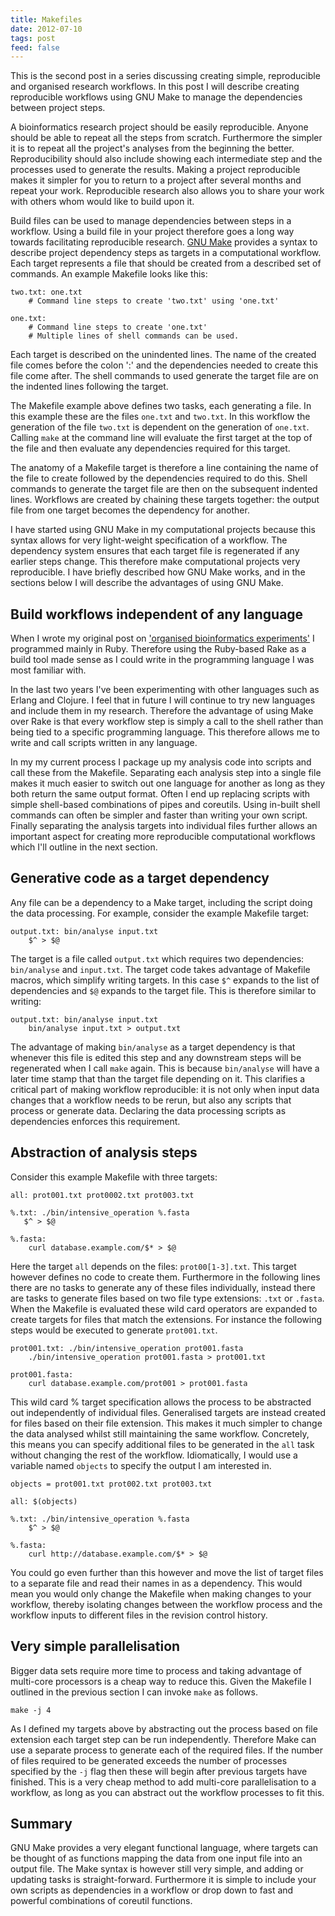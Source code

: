 ```yaml
---
title: Makefiles
date: 2012-07-10
tags: post
feed: false
---
```


This is the second post in a series discussing creating simple, reproducible
and organised research workflows. In this post I will describe creating
reproducible workflows using GNU Make to manage the dependencies between
project steps.

A bioinformatics research project should be easily reproducible. Anyone should
be able to repeat all the steps from scratch. Furthermore the simpler it is to
repeat all the project's analyses from the beginning the better.
Reproducibility should also include showing each intermediate step and the
processes used to generate the results. Making a project reproducible makes it
simpler for you to return to a project after several months and repeat your
work. Reproducible research also allows you to share your work with others whom
would like to build upon it.

Build files can be used to manage dependencies between steps in a workflow.
Using a build file in your project therefore goes a long way towards
facilitating reproducible research. [GNU Make][make] provides a syntax to
describe project dependency steps as targets in a computational workflow. Each
target represents a file that should be created from a described set of
commands. An example Makefile looks like this:

[make]: http://www.gnu.org/software/make/

```
two.txt: one.txt
    # Command line steps to create 'two.txt' using 'one.txt'

one.txt:
    # Command line steps to create 'one.txt'
    # Multiple lines of shell commands can be used.
```

Each target is described on the unindented lines. The name of the created file
comes before the colon ':' and the dependencies needed to create this file come
after. The shell commands to used generate the target file are on the indented
lines following the target.

The Makefile example above defines two tasks, each generating a file. In this
example these are the files `one.txt` and `two.txt`. In this workflow the
generation of the file `two.txt` is dependent on the generation of `one.txt`.
Calling `make` at the command line will evaluate the first target at the top of
the file and then evaluate any dependencies required for this target.

The anatomy of a Makefile target is therefore a line containing the name of the
file to create followed by the dependencies required to do this. Shell commands
to generate the target file are then on the subsequent indented lines.
Workflows are created by chaining these targets together: the output file from
one target becomes the dependency for another.

I have started using GNU Make in my computational projects because this syntax
allows for very light-weight specification of a workflow. The dependency system
ensures that each target file is regenerated if any earlier steps change. This
therefore make computational projects very reproducible. I have briefly
described how GNU Make works, and in the sections below I will describe the
advantages of using GNU Make.

## Build workflows independent of any language

When I wrote my original post on ['organised bioinformatics
experiments'][organised] I programmed mainly in Ruby. Therefore using the
Ruby-based Rake as a build tool made sense as I could write in the programming
language I was most familiar with.

[organised]: /post/organised-bioinformatics-experiments/

In the last two years I've been experimenting with other languages such as
Erlang and Clojure. I feel that in future I will continue to try new languages
and include them in my research. Therefore the advantage of using Make over
Rake is that every workflow step is simply a call to the shell rather than
being tied to a specific programming language. This therefore allows me to
write and call scripts written in any language.

In my my current process I package up my analysis code into scripts and call
these from the Makefile. Separating each analysis step into a single file makes
it much easier to switch out one language for another as long as they both
return the same output format. Often I end up replacing scripts with simple
shell-based combinations of pipes and coreutils. Using in-built shell commands
can often be simpler and faster than writing your own script. Finally
separating the analysis targets into individual files further allows an
important aspect for creating more reproducible computational workflows which
I'll outline in the next section.

## Generative code as a target dependency

Any file can be a dependency to a Make target, including the script doing the
data processing. For example, consider the example Makefile target:

```
output.txt: bin/analyse input.txt
    $^ > $@
```

The target is a file called `output.txt` which requires two dependencies:
`bin/analyse` and `input.txt`. The target code takes advantage of Makefile
macros, which simplify writing targets. In this case `$^` expands to the list
of dependencies and `$@` expands to the target file. This is therefore similar
to writing:

```
output.txt: bin/analyse input.txt
    bin/analyse input.txt > output.txt
```

The advantage of making `bin/analyse` as a target dependency is that whenever
this file is edited this step and any downstream steps will be regenerated when
I call `make` again. This is because `bin/analyse` will have a later time stamp
that than the target file depending on it. This clarifies a critical part of
making workflow reproducible: it is not only when input data changes that a
workflow needs to be rerun, but also any scripts that process or generate data.
Declaring the data processing scripts as dependencies enforces this
requirement.

## Abstraction of analysis steps

Consider this example Makefile with three targets:

```
all: prot001.txt prot0002.txt prot003.txt

%.txt: ./bin/intensive_operation %.fasta
   $^ > $@

%.fasta:
    curl database.example.com/$* > $@
```

Here the target `all` depends on the files: `prot00[1-3].txt`. This target
however defines no code to create them. Furthermore in the following lines
there are no tasks to generate any of these files individually, instead there
are tasks to generate files based on two file type extensions: `.txt` or
`.fasta`. When the Makefile is evaluated these wild card operators are
expanded to create targets for files that match the extensions. For instance
the following steps would be executed to generate `prot001.txt`.

```
prot001.txt: ./bin/intensive_operation prot001.fasta
    ./bin/intensive_operation prot001.fasta > prot001.txt

prot001.fasta:
    curl database.example.com/prot001 > prot001.fasta
```

This wild card % target specification allows the process to be abstracted out
independently of individual files. Generalised targets are instead created for
files based on their file extension. This makes it much simpler to change the
data analysed whilst still maintaining the same workflow. Concretely, this
means you can specify additional files to be generated in the `all` task
without changing the rest of the workflow. Idiomatically, I would use a
variable named `objects` to specify the output I am interested in.

```
objects = prot001.txt prot002.txt prot003.txt

all: $(objects)

%.txt: ./bin/intensive_operation %.fasta
    $^ > $@

%.fasta:
    curl http://database.example.com/$* > $@
```

You could go even further than this however and move the list of target files
to a separate file and read their names in as a dependency. This would mean you
would only change the Makefile when making changes to your workflow, thereby
isolating changes between the workflow process and the workflow inputs to
different files in the revision control history.

## Very simple parallelisation

Bigger data sets require more time to process and taking advantage of
multi-core processors is a cheap way to reduce this. Given the Makefile I
outlined in the previous section I can invoke `make` as follows.

```
make -j 4
```

As I defined my targets above by abstracting out the process based on file
extension each target step can be run independently. Therefore Make can use a
separate process to generate each of the required files. If the number of files
required to be generated exceeds the number of processes specified by the `-j`
flag then these will begin after previous targets have finished. This is a very
cheap method to add multi-core parallelisation to a workflow, as long as you
can abstract out the workflow processes to fit this.

## Summary

GNU Make provides a very elegant functional language, where targets can be
thought of as functions mapping the data from one input file into an output
file. The Make syntax is however still very simple, and adding or updating
tasks is straight-forward. Furthermore it is simple to include your own scripts
as dependencies in a workflow or drop down to fast and powerful combinations of
coreutil functions.
